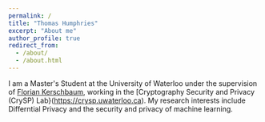 ```yaml
---
permalink: /
title: "Thomas Humphries"
excerpt: "About me"
author_profile: true
redirect_from: 
  - /about/
  - /about.html
---
```



I am a Master's Student at the University of Waterloo under the supervision of [Florian Kerschbaum](https://cs.uwaterloo.ca/~fkerschb), working in the [Cryptography Security and Privacy (CrySP) Lab}(https://crysp.uwaterloo.ca). My research interests include Differntial Privacy and the security and privacy of machine learning.